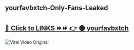 
 ## yourfavbxtch-Only-Fans-Leaked

# <h2><a href="https://clipsfans.com/yourfavbxtch&ref=git">🔗 Click to LINKS ⏩⏩ 👉 🟢 yourfavbxtch </a></h2>

<a href="https://clipsfans.com/yourfavbxtch&ref=git" rel="nofollow" data-target="animated-image.originalLink"><img src="https://i.ibb.co.com/xMMVF88/686577567.gif" alt="Viral Video Original" style="max-width: 100%; display: inline-block;" data-target="animated-image.originalImage"></a>
